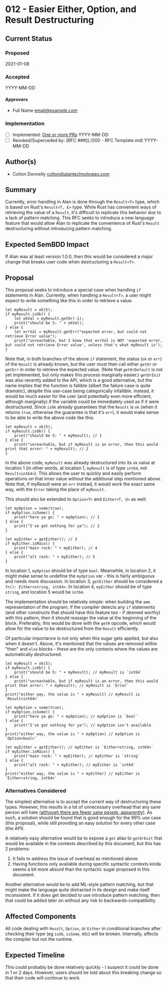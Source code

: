 # 012 - Easier Either, Option, and Result Destructuring

## Current Status

### Proposed

2021-01-08

### Accepted

YYYY-MM-DD

#### Approvers

- Full Name <email@example.com>

### Implementation

- [ ] Implemented: [One or more PRs](https://github.com/alantech/alan/some-pr-link-here) YYYY-MM-DD
- [ ] Revoked/Superceded by: [RFC ###](./000 - RFC Template.md) YYYY-MM-DD

## Author(s)

- Colton Donnelly <colton@alantechnologies.com>

## Summary

Currently, error handling in Alan is done through the `Result<T>` type, which is based on Rust's `Result<T, E>` type.
While Rust has convenient ways of retrieving the value of a `Result`, it's difficult to replicate this behavior due to a lack of pattern matching.
This RFC seeks to introduce a new language feature that would allow Alan to replicate the convenience of Rust's `Result` destructuring without introducing pattern matching.

## Expected SemBDD Impact

If Alan was at least version 1.0.0, then this would be considered a major change that breaks user code when destructuring a `Result<T>`.

## Proposal

This proposal seeks to introduce a special case when handling `if` statements in Alan.
Currently, when handling a `Result<T>`, a user might expect to write something like this in order to retrieve a value.
```
let myResult = ok(5);
if myResult.isOk() {
	let okVal = myResult.getOr(-1);
	print("should be 5: " + okVal);
} else {
	let errVal = myResult.getErr("expected error, but could not retrieve Error value");
	print("unreachable, but I know that errVal is NOT 'expected error, but could not retrieve Error value', unless that's what myResult is");
}
```

Note that, in both branches of the above `if` statement, the status (`ok` or `err`) of the `Result` is already known, but the user must then call either `getOr` or `getErr` in order to retrieve the expected value.
(Note that `getOrDefault` is not yet implemented, but only makes this process marginally easier.)
`getOrExit` was also recently added to the API, which is a good alternative, but the name implies that the function is fallible (albeit the failure case is quite dramatic), despite this use-case being categorically infallible.
Instead, it would be much easier for the user (and potentially even more efficient, although marginally) if the variable could be immediately used as if it were destructured.
Since `isOk` already guarantees that the `Result` is `ok` (when it returns `true`, otherwise the guarantee is that it's `err`), it would make sense to be able to write the above code like this:
```
let myResult = ok(5);
if myResult.isOk() {
	print("should be 5: " + myResult); // 1
} else {
	print("unreachable, but if myResult is an error, then this would print that error: " + myResult); // 2
}
```

In the above code, `myResult` was already destructured into its `ok` value at location 1
(in other words, at location 1, `myResult` is of type `int64`, not `Result<int64>`).
This allows the user to quickly and easily perform operations on that inner value without the additional step mentioned above.
Note that, if myResult were an `err` instead, it would work the exact same way, with the `Error` taking the place of `myResult`.

This should also be extended to `Option<T>` and `Either<T, U>` as well:
```
let myOption = some(true);
if myOption.isSome() {
	print("here ya go: " + myOption); // 1
} else {
	print("I've got nothing for ya"); // 2
}

let myEither = getEither(); // 3
if myEither.isMain() {
	print("main rock: " + myEither); // 4
} else {
	print("alt rock: " + myEither); // 5
}
```

In location 1, `myOption` should be of type `bool`.
Meanwhile, in location 2, it might make sense to undefine the `myOption` var - this is fairly ambiguous and needs more discussion.
In location 3, `getEither` should be considered a `fn(): Either<string, int64>`.
In location 4, `myEither` should be of type `string`, and location 5 would be `int64`.

The implementation should be relatively simple: when building the `amm` representation of the program, if the compiler detects any `if` statements (and other constructs that should have this feature too - if deemed worthy) with this pattern, then it should reassign the value at the beginning of the block.
Preferably, this would be done with the `getR` opcode, which would allow for the value to be destructured from the `Result` efficiently.

Of particular importance is not only when this sugar gets applied, but also when it doesn't.
Above, it's mentioned that the values are removed within "then" and `else` blocks - these are the only contexts where the values are automatically destructured.
```
let myResult = ok(5);
if myResult.isOk() {
	print("should be 5: " + myResult); // myResult is `int64`
} else {
	print("unreachable, but if myResult is an error, then this would print that error: " + myResult); // myResult is `Error`
}
print("either way, the value is " + myResult) // myResult is `Result<int64>`

let myOption = some(true);
if myOption.isSome() {
	print("here ya go: " + myOption); // myOption is `bool`
} else {
	print("I've got nothing for ya"); // myOption isn't available
}
print("either way, the value is " + myOption) // myOption is `Option<bool>`

let myEither = getEither(); // myEither is `Either<string, int64>`
if myEither.isMain() {
	print("main rock: " + myEither); // myEither is `string`
} else {
	print("alt rock: " + myEither); // myEither is `int64`
}
print("either way, the value is " + myEither) // myEither is `Either<string, int64>`
```

### Alternatives Considered

The simplest alternative is to accept the current way of destructuring these types.
However, this results in a lot of unnecessary overhead that any sane person will hate [(although there are fewer sane people, apparently)](https://github.com/golang/go/issues/32437).
As such, a solution should be found that is good enough for the 99% use case (this proposal), while still providing an easy solution for every other case (the API).

A relatively easy alternative would be to expose a `get` alias to `getOrExit` that would be available in the contexts described by this document, but this has 2 problems:
1. It fails to address the issue of overhead as mentioned above.
2. Having functions only available during specific syntactic contexts kinda seems a bit more absurd than the syntactic sugar proposed in this document.

Another alternative would be to add ML-style pattern matching, but that might make the language quite distracted in its design and make itself inconsistent.
If it does get decided to use introduce pattern matching, then that could be added later on without any risk to backwards-compatibility.

## Affected Components

All code dealing with `Result`, `Option`, or `Either` in conditional branches after checking their type (eg `isOk`, `isSome`, etc) will be broken.
Internally, affects the compiler but not the runtime.

## Expected Timeline

This could probably be done relatively quickly - I suspect it could be done in 1 or 2 days.
However, users should be told about this breaking change so that their code will continue to work.
